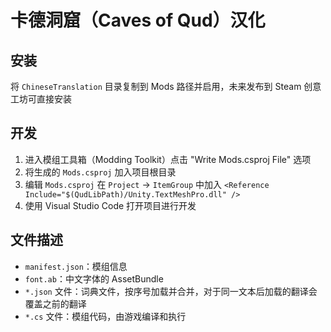 # 卡德洞窟（Caves of Qud）汉化

## 安装

将 `ChineseTranslation` 目录复制到 Mods 路径并启用，未来发布到 Steam 创意工坊可直接安装

## 开发

1. 进入模组工具箱（Modding Toolkit）点击 "Write Mods.csproj File" 选项
2. 将生成的 `Mods.csproj` 加入项目根目录
3. 编辑 `Mods.csproj` 在 `Project` -> `ItemGroup` 中加入 `<Reference Include="$(QudLibPath)/Unity.TextMeshPro.dll" />`
4. 使用 Visual Studio Code 打开项目进行开发

## 文件描述

* `manifest.json`：模组信息
* `font.ab`：中文字体的 AssetBundle
* `*.json` 文件：词典文件，按序号加载并合并，对于同一文本后加载的翻译会覆盖之前的翻译
* `*.cs` 文件：模组代码，由游戏编译和执行

